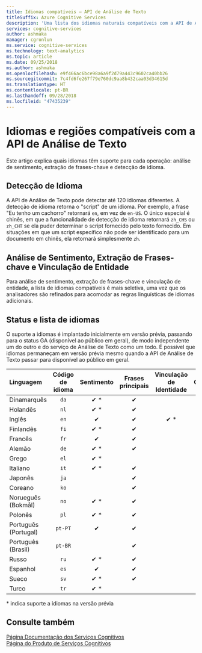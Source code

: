 ```yaml
---
title: Idiomas compatíveis – API de Análise de Texto
titleSuffix: Azure Cognitive Services
description: 'Uma lista dos idiomas naturais compatíveis com a API de Análise de Texto. Este artigo explica quais idiomas têm suporte para cada operação: análise de sentimento, extração de frases-chave e detecção de idioma.'
services: cognitive-services
author: ashmaka
manager: cgronlun
ms.service: cognitive-services
ms.technology: text-analytics
ms.topic: article
ms.date: 09/25/2018
ms.author: ashmaka
ms.openlocfilehash: e9f466ac6bce98a6a9f2d79a443c9602ca40bb26
ms.sourcegitcommit: 7c4fd6fe267f79e760dc9aa8b432caa03d34615d
ms.translationtype: HT
ms.contentlocale: pt-BR
ms.lasthandoff: 09/28/2018
ms.locfileid: "47435239"
---
```

# <a name="language-and-region-support-for-the-text-analytics-api"></a>Idiomas e regiões compatíveis com a API de Análise de Texto

Este artigo explica quais idiomas têm suporte para cada operação: análise de sentimento, extração de frases-chave e detecção de idioma.

## <a name="language-detection"></a>Detecção de Idioma

A API de Análise de Texto pode detectar até 120 idiomas diferentes. A detecção de idioma retorna o "script" de um idioma. Por exemplo, a frase "Eu tenho um cachorro" retornará `en`, em vez de `en-US`. O único especial é chinês, em que a funcionalidade de detecção de idioma retornará `zh_CHS` ou `zh_CHT` se ela puder determinar o script fornecido pelo texto fornecido. Em situações em que um script específico não pode ser identificado para um documento em chinês, ela retornará simplesmente `zh`.

## <a name="sentiment-analysis-key-phrase-extraction-and-entity-linking"></a>Análise de Sentimento, Extração de Frases-chave e Vinculação de Entidade

Para análise de sentimento, extração de frases-chave e vinculação de entidade, a lista de idiomas compatíveis é mais seletiva, uma vez que os analisadores são refinados para acomodar as regras linguísticas de idiomas adicionais.

## <a name="language-list-and-status"></a>Status e lista de idiomas

O suporte a idiomas é implantado inicialmente em versão prévia, passando para o status GA (disponível ao público em geral), de modo independente um do outro e do serviço de Análise de Texto como um todo. É possível que idiomas permaneçam em versão prévia mesmo quando a API de Análise de Texto passar para disponível ao público em geral.

| Linguagem    | Código de idioma | Sentimento | Frases principais | Vinculação de Identidade |   Observações  |
|:----------- |:-------------:|:---------:|:-----------:|:-----------:|:-----------:
| Dinamarquês      | `da`          | ✔ \*     | ✔           |             |     |
| Holandês       | `nl`          | ✔ \*     | ✔          |             |     |
| Inglês     | `en`          | ✔        | ✔           |  ✔ \*   |      |
| Finlandês     | `fi`          | ✔ \*     | ✔           |             |     |
| Francês      | `fr`          | ✔        | ✔           |             |     |
| Alemão      | `de`          | ✔ \*     | ✔           |            |     |
| Grego       | `el`          | ✔ \*     |             |            |     |
| Italiano     | `it`          | ✔ \*     | ✔           |             |     |
| Japonês    | `ja`          |          | ✔           |            |     |
| Coreano      | `ko`          |          | ✔           |            |     |
| Norueguês (Bokmål) | `no`          | ✔ \*     |  ✔          |             |     |
| Polonês      | `pl`          | ✔ \*     |  ✔          |             |     |
| Português (Portugal) | `pt-PT`| ✔        |  ✔          |       |`pt` também é aceito|
| Português (Brasil)   | `pt-BR`|          |  ✔   |         |     |
| Russo     | `ru`          | ✔ \*     | ✔           |             |     |
| Espanhol     | `es`          | ✔        | ✔           |     |     |
| Sueco     | `sv`          | ✔ \*     | ✔           |             |     |
| Turco     | `tr`          | ✔ \*     |             |             |     |

\* indica suporte a idiomas na versão prévia

## <a name="see-also"></a>Consulte também

[Página Documentação dos Serviços Cognitivos](https://docs.microsoft.com/azure/cognitive-services/)   
[Página do Produto de Serviços Cognitivos](https://azure.microsoft.com/services/cognitive-services/)
